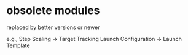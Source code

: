 # obsolete modules

replaced by better versions or newer

e.g., Step Scaling -> Target Tracking
Launch Configuration -> Launch Template
